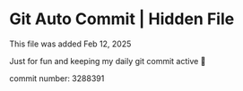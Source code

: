 # Git Auto Commit | Hidden File

This file was added Feb 12, 2025

Just for fun and keeping my daily git commit active 🤪

commit number: 3288391
